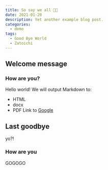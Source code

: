 ```yaml
---
title: So say we all ✊🏻
date: 2021-01-20
description: Yet another example blog post.
categories:
  - demo
tags:
  - Good Bye World
  - Zatoichi
---
```


## Welcome message

### How are you?

Hello world!
We will output Markdown to:

- HTML
- docx
- PDF
  Link to [Google](https://frenchvandal.cn/)

## Last goodbye

yo?!

### How are you

GOGOGO
